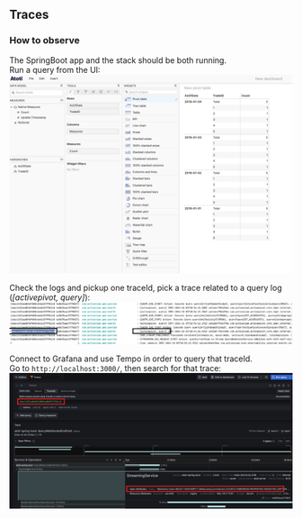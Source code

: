 ## Traces

### How to observe

The SpringBoot app and the stack should be both running.<br>
Run a query from the UI:<br>
![alt text](./img/traces_0.png)

Check the logs and pickup one traceId, pick a trace related to a query log (_[activepivot, query]_):<br>
![alt text](./img/traces_2.png)

Connect to Grafana and use Tempo in order to query that traceId.<br>
Go to `http://localhost:3000/`, then search for that trace:<br>
![alt text](./img/traces_1.png)